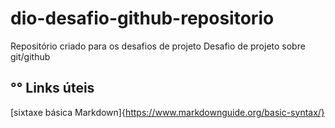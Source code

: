 # dio-desafio-github-repositorio
Repositório criado para os desafios de projeto
Desafio de projeto sobre git/github

##  °° Links úteis 
[sixtaxe básica Markdown]{https://www.markdownguide.org/basic-syntax/}
